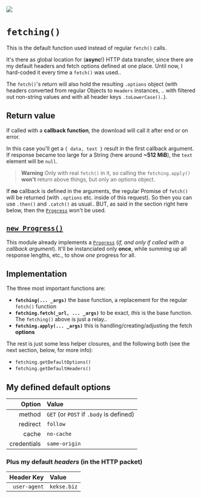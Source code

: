 <img src="https://kekse.biz/github.php?draw&text=`fetching()`&override=github:v4" />

# `fetching()`
This is the default function used instead of regular `fetch()` calls.

It's there as global location for (**async**!) HTTP data transfer, since there are my default headers
and fetch options defined at one place. Until now, I hard-coded it every time a `fetch()` was used..

The `fetch()`'s return will also hold the resulting `.options` object (with headers converted from
regular Objects to `Headers` instances, .. with filtered out non-string values and with all header
keys `.toLowerCase()`..).

## Return value
If called with a **callback function**, the download will call it after end or on error.

In this case you'll get a `{ data, text }` result in the first callback argument. If response became
too large for a String (here around **~512 MiB**), the `text` element will be `null`.

> **Warning**
> Only with real `fetch()` in it, so calling the `fetching.apply()` **won't** return above things,
> but only an options object.

If **no** callback is defined in the arguments, the regular Promise of `fetch()` will be returned (with
`.options` etc. inside of this request). So then you can use `.then()` and `.catch()` as usual.. BUT, as
said in the section right here below, then the [`Progress`](progress.md) won't be used.

## [`new Progress()`](progress.md)
This module already implements a [`Progress`](progress.md) (*if, and only if called with a callback argument*).
It'll be instanciated only **once**, while summing up all response lengths, etc., to show _one_ progress for all.

## Implementation
The three most important functions are:

* **`fetching(... _args)`** the base function, a replacement for the regular `fetch()` function
* **`fetching.fetch(_url, ... _args)`** to be exact, _this_ is the base function. The `fetching()` above is just a relay..
* **`fetching.apply(... _args)`** this is handling/creating/adjusting the fetch **options**

The rest is just some less helper closures, and the following both (see the next section, below, for more info):

* `fetching.getDefaultOptions()`
* `fetching.getDefaultHeaders()`

## My defined **default options**
| Option      | Value                                   |
| ----------: | :-------------------------------------- |
| method      | `GET` (or `POST` if `.body` is defined) |
| redirect    | `follow`                                |
| cache       | `no-cache`                              |
| credentials | `same-origin`                           |

### Plus my **default _headers_** (in the HTTP packet)
| Header **Key** | **Value**   |
| -------------: | :---------- |
| `user-agent`   | `kekse.biz` |
